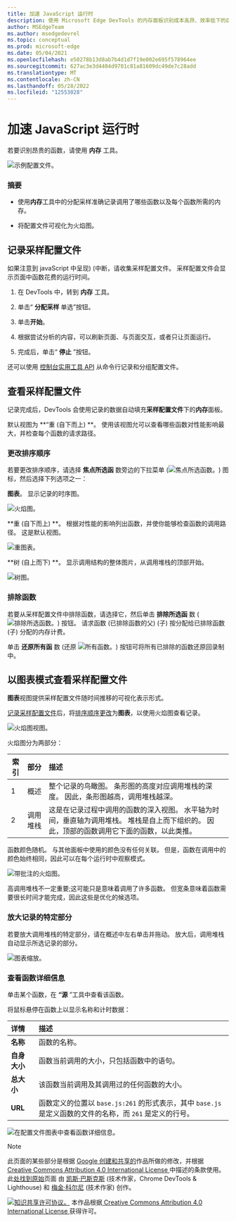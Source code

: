 ```yaml
---
title: 加速 JavaScript 运行时
description: 使用 Microsoft Edge DevTools 的内存面板识别成本高昂、效率低下的函数。
author: MSEdgeTeam
ms.author: msedgedevrel
ms.topic: conceptual
ms.prod: microsoft-edge
ms.date: 05/04/2021
ms.openlocfilehash: e50278b13d8ab7b4d1d7f19e002e695f578964ee
ms.sourcegitcommit: 627ac3e3d4404d9701c81a81609dc49de7c28add
ms.translationtype: MT
ms.contentlocale: zh-CN
ms.lasthandoff: 05/28/2022
ms.locfileid: "12553028"
---
```

<!-- Copyright Kayce Basques and Meggin Kearney

   Licensed under the Apache License, Version 2.0 (the "License");
   you may not use this file except in compliance with the License.
   You may obtain a copy of the License at

       https://www.apache.org/licenses/LICENSE-2.0

   Unless required by applicable law or agreed to in writing, software
   distributed under the License is distributed on an "AS IS" BASIS,
   WITHOUT WARRANTIES OR CONDITIONS OF ANY KIND, either express or implied.
   See the License for the specific language governing permissions and
   limitations under the License. -->
# <a name="speed-up-javascript-runtime"></a>加速 JavaScript 运行时

若要识别昂贵的函数，请使用 **内存** 工具。

![示例配置文件。](../media/rendering-tools-gh-nodejs-benchmarks-run-memory-sampling-profiles-heavy-bottom-up.msft.png)

### <a name="summary"></a>摘要

*  使用**内存**工具中的分配采样准确记录调用了哪些函数以及每个函数所需的内存。

*  将配置文件可视化为火焰图。


<!-- ====================================================================== -->
## <a name="record-a-sampling-profile"></a>记录采样配置文件

如果注意到 javaScript 中呈现)  (中断，请收集采样配置文件。  采样配置文件会显示页面中函数花费的运行时间。

1. 在 DevTools 中，转到 **内存** 工具。

1. 单击“ **分配采样** 单选”按钮。

1. 单击**开始**。

1. 根据尝试分析的内容，可以刷新页面、与页面交互，或者只让页面运行。

1. 完成后，单击“ **停止** ”按钮。

还可以使用 [控制台实用工具 API](../console/utilities.md) 从命令行记录和分组配置文件。


<!-- ====================================================================== -->
## <a name="view-sampling-profile"></a>查看采样配置文件

记录完成后，DevTools 会使用记录的数据自动填充**采样配置文件**下的**内存**面板。

默认视图为 **“重 (自下而上) **。  使用该视图允可以查看哪些函数对性能影响最大，并检查每个函数的请求路径。

### <a name="change-sort-order"></a>更改排序顺序

若要更改排序顺序，请选择 **焦点所选函** 数旁边的下拉菜单 (![焦点所选函数。](../media/focus-icon.msft.png)) 图标，然后选择下列选项之一：

**图表**。  显示记录的时序图。

![火焰图。](../media/rendering-tools-gh-nodejs-benchmarks-run-memory-sampling-profiles-chart.msft.png)

**重 (自下而上) **。  根据对性能的影响列出函数，并使你能够检查函数的调用路径。  这是默认视图。

![重图表。](../media/rendering-tools-gh-nodejs-benchmarks-run-memory-sampling-profiles-heavy-bottom-up.msft.png)

**树 (自上而下) **。  显示调用结构的整体图片，从调用堆栈的顶部开始。

![树图。](../media/rendering-tools-gh-nodejs-benchmarks-run-memory-sampling-profiles-tree-top-down.msft.png)

### <a name="exclude-functions"></a>排除函数

若要从采样配置文件中排除函数，请选择它，然后单击 **排除所选函** 数 (![排除所选函数。](../media/exclude-icon.msft.png)) 按钮。  请求函数 (已排除函数的父)  (子) 按分配给已排除函数 (子) 分配的内存计费。

单击 **还原所有函** 数 (还原 ![所有函数。](../media/restore-icon.msft.png)) 按钮可将所有已排除的函数还原回录制中。


<!-- ====================================================================== -->
## <a name="view-sampling-profile-as-chart"></a>以图表模式查看采样配置文件

**图表**视图提供采样配置文件随时间推移的可视化表示形式。

[记录采样配置文件](#record-a-sampling-profile)后，将[排序顺序更改](#change-sort-order)为**图表**，以使用火焰图查看记录。

![火焰图视图。](../media/rendering-tools-gh-nodejs-benchmarks-run-memory-sampling-profiles-chart.msft.png)

火焰图分为两部分：

| 索引 | 部分 | 描述 |
| --- |:--- |:--- |
| 1 | 概述 | 整个记录的鸟瞰图。  条形图的高度对应调用堆栈的深度。  因此，条形图越高，调用堆栈越深。  |
| 2 | 调用堆栈 | 这是在记录过程中调用的函数的深入视图。  水平轴为时间，垂直轴为调用堆栈。  堆栈是自上而下组织的。  因此，顶部的函数调用它下面的函数，以此类推。  |

函数颜色随机。  与其他面板中使用的颜色没有任何关联。  但是，函数在调用中的颜色始终相同，因此可以在每个运行时中观察模式。

![带批注的火焰图。](../media/rendering-tools-gh-nodejs-benchmarks-run-memory-sampling-profiles-chart-highlighted.msft.png)

高调用堆栈不一定重要;这可能只是意味着调用了许多函数。  但宽条意味着函数需要很长时间才能完成，因此这些是优化的候选项。

### <a name="zoom-in-on-specific-parts-of-recording"></a>放大记录的特定部分

若要放大调用堆栈的特定部分，请在概述中左右单击并拖动。  放大后，调用堆栈自动显示所选记录的部分。

![图表缩放。](../media/rendering-tools-gh-nodejs-benchmarks-run-memory-sampling-profiles-chart-zoomed.msft.png)

### <a name="view-function-details"></a>查看函数详细信息

单击某个函数，在 **“源** ”工具中查看该函数。

将鼠标悬停在函数上以显示名称和计时数据：

| 详情 | 描述 |
|:--- |:--- |
| **名称** | 函数的名称。  |
| **自身大小** | 函数当前调用的大小，只包括函数中的语句。  |
| **总大小** | 该函数当前调用及其调用过的任何函数的大小。  |
| **URL** | 函数定义的位置以 `base.js:261` 的形式表示，其中 `base.js` 是定义函数的文件的名称，而 `261` 是定义的行号。  |
<!--*  **Aggregated self time**.  Aggregate time for all invocations of the function across the recording, not including functions called by this function.  -->
<!--*  **Aggregated total time**.  Aggregate total time for all invocations of the function, including functions called by this function.  -->
<!--*  **Not optimized**.  If the profiler has detected a potential optimization for the function it lists it here.  -->

![在配置文件图表中查看函数详细信息。](../media/rendering-tools-gh-nodejs-benchmarks-run-memory-sampling-profiles-chart-hover.msft.png)


<!-- ====================================================================== -->
> [!NOTE]
> 此页面的某些部分是根据 [Google 创建和共享的](https://developers.google.com/terms/site-policies)作品所做的修改，并根据[ Creative Commons Attribution 4.0 International License ](https://creativecommons.org/licenses/by/4.0)中描述的条款使用。
> 此[处找到原始](https://developers.google.com/web/tools/chrome-devtools/rendering-tools/js-execution)页面<!-- redirects to https://developer.chrome.com/docs/devtools/evaluate-performance/ --> 由 [凯斯·巴斯克斯](https://developers.google.com/web/resources/contributors#kayce-basques) (技术作家，Chrome DevTools \& Lighthouse) 和 [梅金·科尔尼](https://developers.google.com/web/resources/contributors#meggin-kearney) (技术作家) 创作。

[![知识共享许可协议。](https://i.creativecommons.org/l/by/4.0/88x31.png)](https://creativecommons.org/licenses/by/4.0)
本作品根据[ Creative Commons Attribution 4.0 International License ](https://creativecommons.org/licenses/by/4.0)获得许可。
